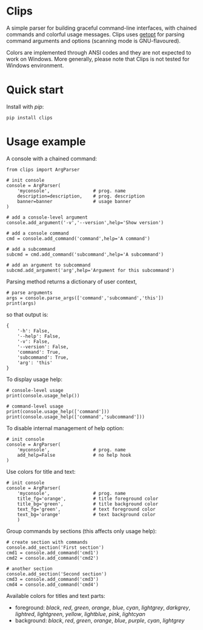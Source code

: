 # Clips

A simple parser for building graceful command-line interfaces, with chained commands and colorful usage messages. Clips uses [getopt](https://docs.python.org/3/library/getopt.html) for parsing command arguments and options (scanning mode is GNU-flavoured).

Colors are implemented through ANSI codes and they are not expected to work on Windows. More generally, please note that Clips is not tested for Windows environment.

# Quick start

Install with *pip*:

`pip install clips`

# Usage example

A console with a chained command:

```
from clips import ArgParser

# init console
console = ArgParser(
    'myconsole',                # prog. name
    description=description,    # prog. description
    banner=banner               # usage banner
)

# add a console-level argument
console.add_argument('-v','--version',help='Show version')

# add a console command
cmd = console.add_command('command',help='A command')

# add a subcommand
subcmd = cmd.add_command('subcommand',help='A subcommand')

# add an argument to subcommand
subcmd.add_argument('arg',help='Argument for this subcommand')
```

Parsing method returns a dictionary of user context,

```
# parse arguments
args = console.parse_args(['command','subcommand','this'])
print(args)
```

so that output is:

```
{
    '-h': False,
    '--help': False,
    '-v': False,
    '--version': False,
    'command': True,
    'subcommand': True,
    'arg': 'this'
}
```

To display usage help:

```
# console-level usage
print(console.usage_help())

# command-level usage
print(console.usage_help(['command']))
print(console.usage_help(['command','subcommand']))

```

To disable internal management of help option:

```
# init console
console = ArgParser(
    'myconsole',                # prog. name
    add_help=False              # no help hook
)
```

Use colors for title and text:

```
# init console
console = ArgParser(
    'myconsole',                # prog. name
    title_fg='orange',          # title foreground color
    title_bg='green',           # title background color
    text_fg='green',            # text foreground color
    text_bg='orange'            # text background color
    )
```

Group commands by sections (this affects only usage help):

```
# create section with commands
console.add_section('First section')
cmd1 = console.add_command('cmd1')
cmd2 = console.add_command('cmd2')

# another section
console.add_section('Second section')
cmd3 = console.add_command('cmd3')
cmd4 = console.add_command('cmd4')
```

Available colors for titles and text parts:
- foreground: *black*, *red*, *green*, *orange*, *blue*, *cyan*, *lightgrey*, *darkgrey*, *lightred*, *lightgreen*, *yellow*, *lightblue*, *pink*, *lightcyan*
- background: *black*, *red*, *green*, *orange*, *blue*, *purple*, *cyan*, *lightgrey*
